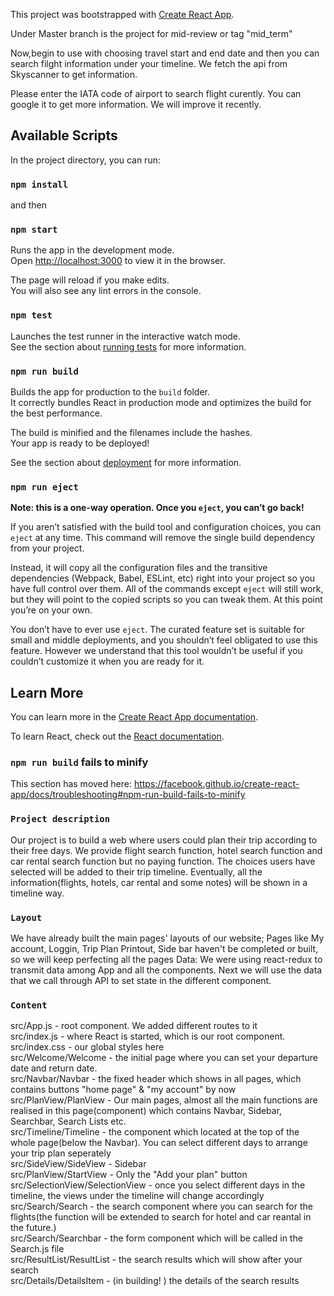 This project was bootstrapped with [Create React App](https://github.com/facebook/create-react-app).

Under Master branch is the project for mid-review or tag "mid_term"

Now,begin to use with choosing travel start and end date and then you can search filght information under your timeline. We fetch the api from Skyscanner to get information.

Please enter the IATA code of airport to search flight curently. You can google it to get more information. We will improve it recently.

## Available Scripts

In the project directory, you can run:
### `npm install`

and then

### `npm start`

Runs the app in the development mode.<br>
Open [http://localhost:3000](http://localhost:3000) to view it in the browser.

The page will reload if you make edits.<br>
You will also see any lint errors in the console.

### `npm test`

Launches the test runner in the interactive watch mode.<br>
See the section about [running tests](https://facebook.github.io/create-react-app/docs/running-tests) for more information.

### `npm run build`

Builds the app for production to the `build` folder.<br>
It correctly bundles React in production mode and optimizes the build for the best performance.

The build is minified and the filenames include the hashes.<br>
Your app is ready to be deployed!

See the section about [deployment](https://facebook.github.io/create-react-app/docs/deployment) for more information.

### `npm run eject`

**Note: this is a one-way operation. Once you `eject`, you can’t go back!**

If you aren’t satisfied with the build tool and configuration choices, you can `eject` at any time. This command will remove the single build dependency from your project.

Instead, it will copy all the configuration files and the transitive dependencies (Webpack, Babel, ESLint, etc) right into your project so you have full control over them. All of the commands except `eject` will still work, but they will point to the copied scripts so you can tweak them. At this point you’re on your own.

You don’t have to ever use `eject`. The curated feature set is suitable for small and middle deployments, and you shouldn’t feel obligated to use this feature. However we understand that this tool wouldn’t be useful if you couldn’t customize it when you are ready for it.

## Learn More

You can learn more in the [Create React App documentation](https://facebook.github.io/create-react-app/docs/getting-started).

To learn React, check out the [React documentation](https://reactjs.org/).

### `npm run build` fails to minify

This section has moved here: https://facebook.github.io/create-react-app/docs/troubleshooting#npm-run-build-fails-to-minify


### `Project description` 
Our project is to build a web where users could plan their trip according to their free days. We provide flight search function, hotel search function and car rental search function but no paying function. The choices users have selected will be added to their trip timeline. Eventually, all the information(flights, hotels, car rental and some notes) will be shown in a timeline way.


### `Layout` 
We have already built the main pages' layouts of our website; Pages like My account, Loggin, Trip Plan Printout, Side bar haven't be completed or built, so we will keep perfecting all the pages
Data: We were using react-redux to transmit data among App and all the components. Next we will use the data that we call through API to set state in the different component.


### `Content` 
src/App.js - root component. We added different routes to it<br>
src/index.js - where React is started, which is our root component.<br>
src/index.css - our global styles here<br>
src/Welcome/Welcome - the initial page where you can set your departure date and return date.<br>
src/Navbar/Navbar - the fixed header which shows in all pages, which contains buttons "home page" & "my account" by now<br>
src/PlanView/PlanView - Our main pages, almost all the main functions are realised in this page(component) which contains Navbar, Sidebar, Searchbar, Search Lists etc.<br>
src/Timeline/Timeline - the component which located at the top of the whole page(below the Navbar). You can select different days to arrange your trip plan seperately<br>
src/SideView/SideView - Sidebar<br>
src/PlanView/StartView - Only the "Add your plan" button<br>
src/SelectionView/SelectionView - once you select different days in the timeline, the views under the timeline will change accordingly<br>
src/Search/Search - the search component where you can search for the flights(the function will be extended to search for hotel and car reantal in the future.)<br>
src/Search/Searchbar - the form component which will be called in the Search.js file<br>
src/ResultList/ResultList - the search results which will show after your search<br>
src/Details/DetailsItem - (in building! ) the details of the search results<br>
